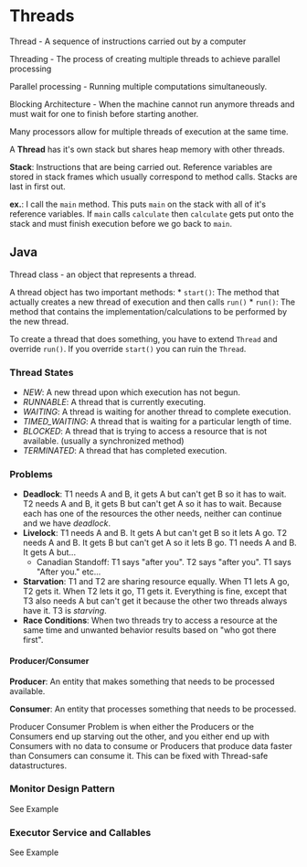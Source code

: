 # Threads

Thread - A sequence of instructions carried out by a computer

Threading - The process of creating multiple threads to achieve parallel processing

Parallel processing - Running multiple computations simultaneously.

Blocking Architecture - When the machine cannot run anymore threads and must wait for one to finish before starting another.

Many processors allow for multiple threads of execution at the same time.

A **Thread** has it's own stack but shares heap memory with other threads.

**Stack**: Instructions that are being carried out. Reference variables are stored in stack frames which usually correspond to method calls. Stacks are last in first out.

**ex.**: I call the `main` method. This puts `main` on the stack with all of it's reference variables. If `main` calls `calculate` then `calculate` gets put onto the stack and must finish execution before we go back to `main`.

## Java
Thread class - an object that represents a thread.

A thread object has two important methods:
    * `start()`: The method that actually creates a new thread of execution and then calls `run()`
    * `run()`: The method that contains the implementation/calculations to be performed by the new thread.

To create a thread that does something, you have to extend `Thread` and override `run()`. If you override `start()` you can ruin the `Thread`.

### Thread States
* *NEW*: A new thread upon which execution has not begun.
* *RUNNABLE*: A thread that is currently executing.
* *WAITING*: A thread is waiting for another thread to complete execution.
* *TIMED_WAITING*: A thread that is waiting for a particular length of time.
* *BLOCKED*: A thread that is trying to access a resource that is not available. (usually a synchronized method)
* *TERMINATED*: A thread that has completed execution.

### Problems
* **Deadlock**: T1 needs A and B, it gets A but can't get B so it has to wait. T2 needs A and B, it gets B but can't get A so it has to wait. Because each has one of the resources the other needs, neither can continue and we have *deadlock*.
* **Livelock**: T1 needs A and B. It gets A but can't get B so it lets A go. T2 needs A and B. It gets B but can't get A so it lets B go. T1 needs A and B. It gets A but...
  * Canadian Standoff: T1 says "after you". T2 says "after you". T1 says "After you." etc...
* **Starvation**: T1 and T2 are sharing resource equally. When T1 lets A go, T2 gets it. When T2 lets it go, T1 gets it. Everything is fine, except that T3 also needs A but can't get it because the other two threads always have it. T3 is *starving*.
* **Race Conditions**: When two threads try to access a resource at the same time and unwanted behavior results based on "who got there first".

#### Producer/Consumer

**Producer**: An entity that makes something that needs to be processed available.

**Consumer**: An entity that processes something that needs to be processed.

Producer Consumer Problem is when either the Producers or the Consumers end up starving out the other, and you either end up with Consumers with no data to consume or Producers that produce data faster than Consumers can consume it. This can be fixed with Thread-safe datastructures.

### Monitor Design Pattern
See Example

### Executor Service and Callables
See Example